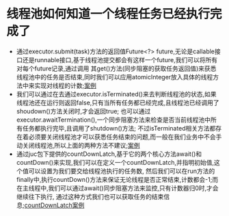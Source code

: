 # 线程池如何知道一个线程任务已经执行完成了
  - 通过executor.submit(task)方法的返回值Future<?> future,无论是callable接口还是runnable接口,基于线程池提交都会有这样一个future,我们可以将所有对每个future记录,通过调用
  其get()方法(同步阻塞的获取任务返回值)来获悉线程池中的任务是否结束,同时我们可以应用atomicInteger放入具体的线程方法中来实现对线程的计数;[案例](/src/main/java/juc/four/ThreadPoolCallableExample.java)
  - 我们可以通过在去通过executor.isTerminated()来去判断线程池的状态,如果线程池还在运行则返回false,只有当所有任务都已经完成,且线程池已经调用了shoudown()方法关闭时,才会返回true;
  也可以通过executor.awaitTermination(),一个同步阻塞方法来检查是否当前线程池中所有任务都执行完毕,且调用了shutdown()方法;
  不过isTerminated相关方法都存在着必须要关闭线程池才可以获悉任务结束的问题,而一般在我们业务中不会手动关闭线程池,所以上面的两种方法不建议;[案例](/src/main/java/juc/four/ThreadPoolTaskExample.java)
  - 通过juc包下提供的countDownLatch,基于它的两个核心方法await()和countDown()来实现,我们可以在定义一个countDownLatch,并指明初始值,这个值可以设置为我们要交给线程池执行的任务数,
  然后我们可以在run方法的finally中,执行countDown()方法来保证无论线程是否正常结束,计数都会-1;而在主线程中,我们可以通过await()同步阻塞方法来监控,只有计数器归0时,才会继续往下执行,
  通过这种方式我们也可以获取任务的结束信息;[countDownLatch案例](/src/main/java/juc/four/ThreadPoolCountDownLatchExample.java)

